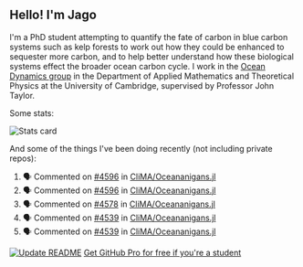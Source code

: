 ## Hello! I'm Jago

I'm a PhD student attempting to quantify the fate of carbon in blue carbon systems such as kelp forests to work out how they could be enhanced to sequester more carbon, and to help better understand how these biological systems effect the broader ocean carbon cycle. I work in the <a href="https://www.damtp.cam.ac.uk/user/jrt51/" class="emph">Ocean Dynamics group</a> in the Department of Applied Mathematics and Theoretical Physics at the University of Cambridge, supervised by Professor John Taylor.

Some stats:
<!--
![](https://raw.githubusercontent.com/jagoosw/jagoosw/main/profile-summary-card-output/nord_dark/0-profile-details.svg)
![](https://raw.githubusercontent.com/jagoosw/jagoosw/main/profile-summary-card-output/nord_dark/3-stats.svg)
![](https://raw.githubusercontent.com/jagoosw/jagoosw/main/profile-summary-card-output/nord_dark/4-productive-time.svg)
-->
![Stats card](https://github-readme-stats.vercel.app/api?username=jagoosw&count_private=true&show_icons=true&theme=transparent&hide_title=true&rank_icon=percentile&show=reviews)

And some of the things I've been doing recently (not including private repos):
<!--START_SECTION:activity-->
1. 🗣 Commented on [#4596](https://github.com/CliMA/Oceananigans.jl/issues/4596#issuecomment-2963038640) in [CliMA/Oceananigans.jl](https://github.com/CliMA/Oceananigans.jl)
2. 🗣 Commented on [#4596](https://github.com/CliMA/Oceananigans.jl/issues/4596#issuecomment-2963022406) in [CliMA/Oceananigans.jl](https://github.com/CliMA/Oceananigans.jl)
3. 🗣 Commented on [#4578](https://github.com/CliMA/Oceananigans.jl/pull/4578#issuecomment-2963014614) in [CliMA/Oceananigans.jl](https://github.com/CliMA/Oceananigans.jl)
4. 🗣 Commented on [#4539](https://github.com/CliMA/Oceananigans.jl/pull/4539#issuecomment-2916826200) in [CliMA/Oceananigans.jl](https://github.com/CliMA/Oceananigans.jl)
5. 🗣 Commented on [#4539](https://github.com/CliMA/Oceananigans.jl/pull/4539#issuecomment-2916824293) in [CliMA/Oceananigans.jl](https://github.com/CliMA/Oceananigans.jl)
<!--END_SECTION:activity-->


[![Update README](https://github.com/jagoosw/jagoosw/actions/workflows/update-readme.yml/badge.svg)](https://github.com/jagoosw/jagoosw/actions/workflows/update-readme.yml)
[Get GitHub Pro for free if you're a student](https://education.github.com/pack)

